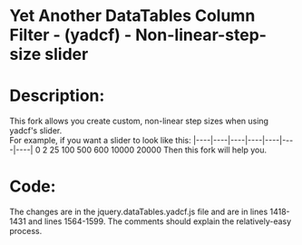 Yet Another DataTables Column Filter - (yadcf) - Non-linear-step-size slider
=====
 
Description:
=====

This fork allows you create custom, non-linear step sizes when using yadcf's slider.  
For example, if you want a slider to look like this:
|----|----|----|----|----|----|----|
0    2   25   100  500  600 10000 20000
Then this fork will help you.

Code:
=====
The changes are in the jquery.dataTables.yadcf.js file and are in lines 1418-1431 and lines 1564-1599.  The comments should explain the relatively-easy process.
